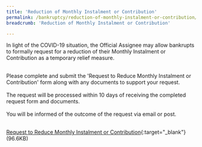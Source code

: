 ```yaml
---
title: 'Reduction of Monthly Instalment or Contribution'
permalink: /bankruptcy/reduction-of-monthly-instalment-or-contribution/
breadcrumb: 'Reduction of Monthly Instalment or Contribution'

---
```






In light of the COVID-19 situation, the Official Assignee may allow bankrupts to formally request for a reduction of their Monthly Instalment or Contribution as a temporary relief measure.<br><br>

Please complete and submit the 'Request to Reduce Monthly Instalment or Contribution' form along with any documents to support your request.<br><br>
The request will be processed within 10 days of receiving the completed request form and documents.<br><br>
You will be informed of the outcome of the request via email or post.  <br><br>

[Request to Reduce Monthly Instalment or Contribution](/files/ReductionofMIorMCform.pdf/){:target="_blank"} (96.6KB)

